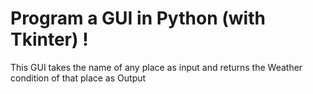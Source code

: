 # Program a GUI in Python (with Tkinter) !
This GUI takes the name of any place as input and returns the Weather condition of that place as Output
